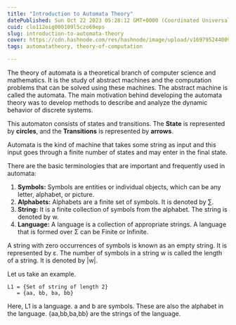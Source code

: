 ```yaml
---
title: "Introduction to Automata Theory"
datePublished: Sun Oct 22 2023 05:28:12 GMT+0000 (Coordinated Universal Time)
cuid: clo112oig000109l5czo69eps
slug: introduction-to-automata-theory
cover: https://cdn.hashnode.com/res/hashnode/image/upload/v1697952440095/ac468567-ea1a-43c2-a0e3-5e9b6bb9691f.png
tags: automatatheory, theory-of-computation

---
```


The theory of automata is a theoretical branch of computer science and mathematics. It is the study of abstract machines and the computation problems that can be solved using these machines. The abstract machine is called the automata. The main motivation behind developing the automata theory was to develop methods to describe and analyze the dynamic behavior of discrete systems.

This automaton consists of states and transitions. The **State** is represented by **circles**, and the **Transitions** is represented by **arrows**.

Automata is the kind of machine that takes some string as input and this input goes through a finite number of states and may enter in the final state.

There are the basic terminologies that are important and frequently used in automata:

1) **Symbols:** Symbols are entities or individual objects, which can be any letter, alphabet, or picture.  
2) **Alphabets:** Alphabets are a finite set of symbols. It is denoted by ∑.  
3) **String:** It is a finite collection of symbols from the alphabet. The string is denoted by w.  
4) **Language:** A language is a collection of appropriate strings. A language that is formed over Σ can be Finite or Infinite.

A string with zero occurrences of symbols is known as an empty string. It is represented by ε. The number of symbols in a string w is called the length of a string. It is denoted by |w|.

Let us take an example.

```plaintext
L1 = {Set of string of length 2}
   = {aa, bb, ba, bb}
```

Here, L1 is a language. a and b are symbols. These are also the alphabet in the language. {aa,bb,ba,bb} are the strings of the language.